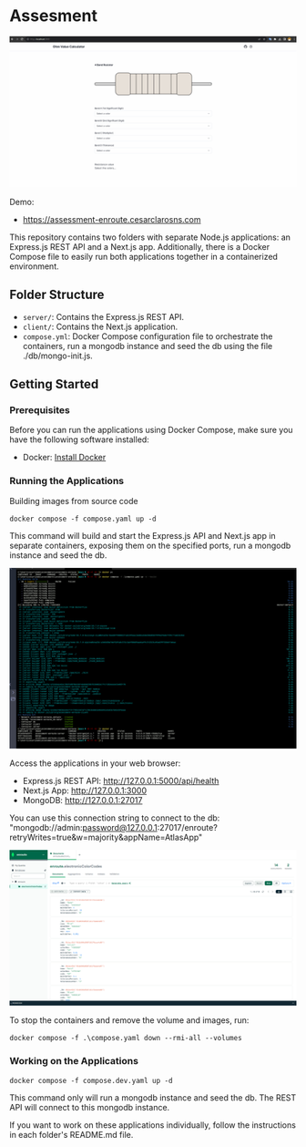 # Assesment

![App](/media/images/app.gif)

Demo:

- https://assessment-enroute.cesarclarosns.com

This repository contains two folders with separate Node.js applications: an Express.js REST API and a Next.js app. Additionally, there is a Docker Compose file to easily run both applications together in a containerized environment.

## Folder Structure

- `server/`: Contains the Express.js REST API.
- `client/`: Contains the Next.js application.
- `compose.yml`: Docker Compose configuration file to orchestrate the containers, run a mongodb instance and seed the db using the file ./db/mongo-init.js.

## Getting Started

### Prerequisites

Before you can run the applications using Docker Compose, make sure you have the following software installed:

- Docker: [Install Docker](https://docs.docker.com/get-docker/)

### Running the Applications

Building images from source code

```
docker compose -f compose.yaml up -d
```

This command will build and start the Express.js API and Next.js app in separate containers, exposing them on the specified ports, run a mongodb instance and seed the db.

![Running app](/media/images/running_app.png)

Access the applications in your web browser:

- Express.js REST API: http://127.0.0.1:5000/api/health
- Next.js App: http://127.0.0.1:3000
- MongoDB: http://127.0.0.1:27017

You can use this connection string to connect to the db: "mongodb://admin:password@127.0.0.1:27017/enroute?retryWrites=true&w=majority&appName=AtlasApp"

![Database](/media/images/db.png)

To stop the containers and remove the volume and images, run:

```
docker compose -f .\compose.yaml down --rmi-all --volumes
```

### Working on the Applications

```
docker compose -f compose.dev.yaml up -d
```

This command only will run a mongodb instance and seed the db. The REST API will connect to this mongodb instance.

If you want to work on these applications individually, follow the instructions in each folder's README.md file.
